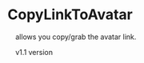 # CopyLinkToAvatar

 ‏‏‎ ‎‏‏‎ ‎‏‏‎ ‎‏‏‎ ‎allows you copy/grab the avatar link.
  
  ‏‏‎ ‎‏‏‎ ‎‏‏‎ ‎‏‏‎ ‎v1.1 version
